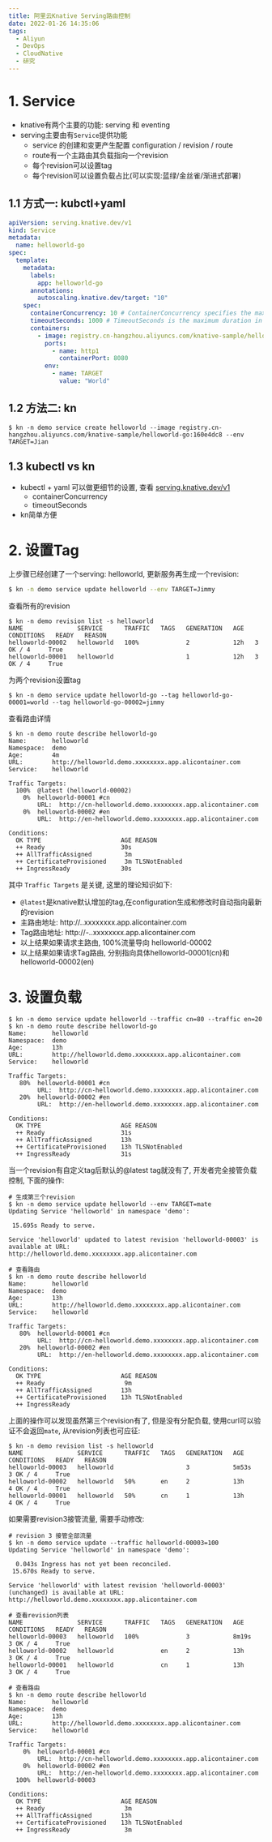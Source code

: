 ```yaml
---
title: 阿里云Knative Serving路由控制
date: 2022-01-26 14:35:06
tags:
  - Aliyun
  - DevOps
  - CloudNative
  - 研究
---
```


# 1. Service
- knative有两个主要的功能: serving 和 eventing
- serving主要由有`Service`提供功能
    - service 的创建和变更产生配置 configuration / revision / route
    - route有一个主路由其负载指向一个revision
    - 每个revision可以设置tag
    - 每个revision可以设置负载占比(可以实现:蓝绿/金丝雀/渐进式部署)

## 1.1 方式一: kubctl+yaml
```yaml
apiVersion: serving.knative.dev/v1
kind: Service
metadata:
  name: helloworld-go
spec:
  template:
    metadata:
      labels:
        app: helloworld-go
      annotations:
        autoscaling.knative.dev/target: "10"
    spec:
      containerConcurrency: 10 # ContainerConcurrency specifies the maximum allowed in-flight (concurrent) requests per container of the Revision
      timeoutSeconds: 1000 # TimeoutSeconds is the maximum duration in seconds that the request routing layer will wait for a request delivered to a container to begin replying (send network traffic)
      containers:
        - image: registry.cn-hangzhou.aliyuncs.com/knative-sample/helloworld-go:160e4dc8
          ports:
            - name: http1
              containerPort: 8080
          env:
            - name: TARGET
              value: "World"
```

## 1.2 方法二: kn

```
$ kn -n demo service create helloworld --image registry.cn-hangzhou.aliyuncs.com/knative-sample/helloworld-go:160e4dc8 --env TARGET=Jian

```

## 1.3 kubectl vs kn
- kubectl + yaml 可以做更细节的设置, 查看 [serving.knative.dev/v1](https://knative.dev/docs/reference/api/serving-api/#serving.knative.dev/v1.Service)
    - containerConcurrency
    - timeoutSeconds
- kn简单方便

<!-- more -->

# 2.  设置Tag

上步骤已经创建了一个serving: helloworld, 更新服务再生成一个revision:
```bash
$ kn -n demo service update helloworld --env TARGET=Jimmy
```

查看所有的revision
```
$ kn -n demo revision list -s helloworld
NAME               SERVICE      TRAFFIC   TAGS   GENERATION   AGE   CONDITIONS   READY   REASON
helloworld-00002   helloworld   100%             2            12h   3 OK / 4     True    
helloworld-00001   helloworld                    1            12h   3 OK / 4     True 

```

为两个revision设置tag

```
$ kn -n demo service update helloworld-go --tag helloworld-go-00001=world --tag helloworld-go-00002=jimmy
```

查看路由详情
```
$ kn -n demo route describe helloworld-go
Name:       helloworld
Namespace:  demo
Age:        4m
URL:        http://helloworld.demo.xxxxxxxx.app.alicontainer.com
Service:    helloworld

Traffic Targets:  
  100%  @latest (helloworld-00002)
    0%  helloworld-00001 #cn
        URL:  http://cn-helloworld.demo.xxxxxxxx.app.alicontainer.com
    0%  helloworld-00002 #en
        URL:  http://en-helloworld.demo.xxxxxxxx.app.alicontainer.com

Conditions:  
  OK TYPE                      AGE REASON
  ++ Ready                     30s 
  ++ AllTrafficAssigned         3m 
  ++ CertificateProvisioned     3m TLSNotEnabled
  ++ IngressReady              30s
```

其中 `Traffic Targets` 是关键, 这里的理论知识如下:
- `@latest`是knative默认增加的tag,在configuration生成和修改时自动指向最新的revision
- 主路由地址: http://<service name>.<namsapce>.xxxxxxxx.app.alicontainer.com
- Tag路由地址: http://<tag>-<service name>.<namsapce>.xxxxxxxx.app.alicontainer.com
- 以上结果如果请求主路由, 100%流量导向 helloworld-00002
- 以上结果如果请求Tag路由, 分别指向具体helloworld-00001(cn)和helloworld-00002(en)

# 3. 设置负载

```
$ kn -n demo service update helloworld --traffic cn=80 --traffic en=20
$ kn -n demo route describe helloworld-go
Name:       helloworld
Namespace:  demo
Age:        13h
URL:        http://helloworld.demo.xxxxxxxx.app.alicontainer.com
Service:    helloworld

Traffic Targets:  
   80%  helloworld-00001 #cn
        URL:  http://cn-helloworld.demo.xxxxxxxx.app.alicontainer.com
   20%  helloworld-00002 #en
        URL:  http://en-helloworld.demo.xxxxxxxx.app.alicontainer.com

Conditions:  
  OK TYPE                      AGE REASON
  ++ Ready                     31s 
  ++ AllTrafficAssigned        13h 
  ++ CertificateProvisioned    13h TLSNotEnabled
  ++ IngressReady              31s
```
当一个revision有自定义tag后默认的@latest tag就没有了, 开发者完全接管负载控制, 下面的操作:
```
# 生成第三个revision
$ kn -n demo service update helloworld --env TARGET=mate
Updating Service 'helloworld' in namespace 'demo':

 15.695s Ready to serve.

Service 'helloworld' updated to latest revision 'helloworld-00003' is available at URL:
http://helloworld.demo.xxxxxxxx.app.alicontainer.com

# 查看路由
$ kn -n demo route describe helloworld
Name:       helloworld
Namespace:  demo
Age:        13h
URL:        http://helloworld.demo.xxxxxxxx.app.alicontainer.com
Service:    helloworld

Traffic Targets:  
   80%  helloworld-00001 #cn
        URL:  http://cn-helloworld.demo.xxxxxxxx.app.alicontainer.com
   20%  helloworld-00002 #en
        URL:  http://en-helloworld.demo.xxxxxxxx.app.alicontainer.com

Conditions:  
  OK TYPE                      AGE REASON
  ++ Ready                      9m 
  ++ AllTrafficAssigned        13h 
  ++ CertificateProvisioned    13h TLSNotEnabled
  ++ IngressReady
```

上面的操作可以发现虽然第三个revision有了, 但是没有分配负载, 使用curl可以验证不会返回`mate`, 从revision列表也可应征:
```
$ kn -n demo revision list -s helloworld
NAME               SERVICE      TRAFFIC   TAGS   GENERATION   AGE     CONDITIONS   READY   REASON
helloworld-00003   helloworld                    3            5m53s   3 OK / 4     True    
helloworld-00002   helloworld   50%       en     2            13h     4 OK / 4     True    
helloworld-00001   helloworld   50%       cn     1            13h     4 OK / 4     True 
```

如果需要revision3接管流量, 需要手动修改:
```
# revision 3 接管全部流量
$ kn -n demo service update --traffic helloworld-00003=100
Updating Service 'helloworld' in namespace 'demo':

  0.043s Ingress has not yet been reconciled.
 15.670s Ready to serve.

Service 'helloworld' with latest revision 'helloworld-00003' (unchanged) is available at URL:
http://helloworld.demo.xxxxxxxx.app.alicontainer.com

# 查看revision列表
NAME               SERVICE      TRAFFIC   TAGS   GENERATION   AGE     CONDITIONS   READY   REASON
helloworld-00003   helloworld   100%             3            8m19s   3 OK / 4     True    
helloworld-00002   helloworld             en     2            13h     3 OK / 4     True    
helloworld-00001   helloworld             cn     1            13h     3 OK / 4     True

# 查看路由
$ kn -n demo route describe helloworld
Name:       helloworld
Namespace:  demo
Age:        13h
URL:        http://helloworld.demo.xxxxxxxx.app.alicontainer.com
Service:    helloworld

Traffic Targets:  
    0%  helloworld-00001 #cn
        URL:  http://cn-helloworld.demo.xxxxxxxx.app.alicontainer.com
    0%  helloworld-00002 #en
        URL:  http://en-helloworld.demo.xxxxxxxx.app.alicontainer.com
  100%  helloworld-00003

Conditions:  
  OK TYPE                      AGE REASON
  ++ Ready                      3m 
  ++ AllTrafficAssigned        13h 
  ++ CertificateProvisioned    13h TLSNotEnabled
  ++ IngressReady               3m
```
